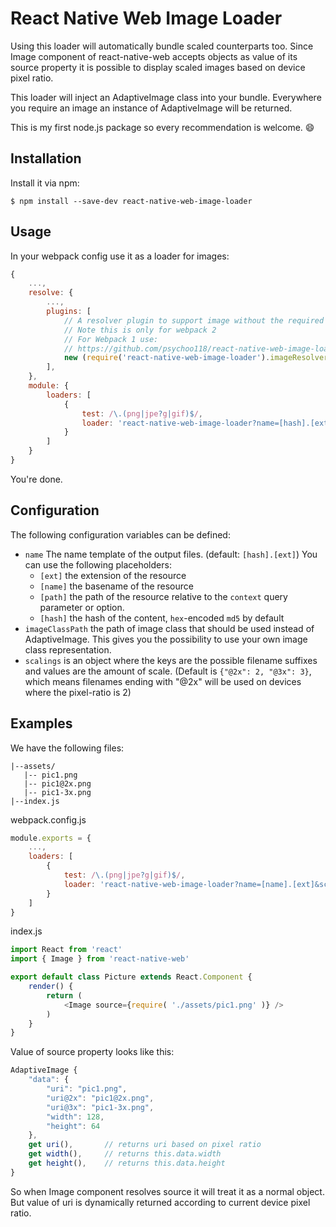 # React Native Web Image Loader

Using this loader will automatically bundle scaled counterparts too. Since Image component of react-native-web accepts objects as value of its source property it is possible to display scaled images based on device pixel ratio.

This loader will inject an AdaptiveImage class into your bundle. Everywhere you require an image an instance of AdaptiveImage will be returned.

This is my first node.js package so every recommendation is welcome. :smile:

## Installation

Install it via npm:

```terminal
$ npm install --save-dev react-native-web-image-loader
```

## Usage

In your webpack config use it as a loader for images:

```javascript
{
    ...,
    resolve: {
        ...,
        plugins: [
            // A resolver plugin to support image without the required name
            // Note this is only for webpack 2
            // For Webpack 1 use:
            // https://github.com/psychoo118/react-native-web-image-loader/issues/1#issuecomment-289549557
            new (require('react-native-web-image-loader').imageResolver)()
        ],
    },
    module: {
        loaders: [
            {
                test: /\.(png|jpe?g|gif)$/,
                loader: 'react-native-web-image-loader?name=[hash].[ext]'
            }
        ]
    }
}
```

You're done.

## Configuration

The following configuration variables can be defined:
* `name` The name template of the output files. (default: `[hash].[ext]`) You can use the following placeholders:
  * `[ext]` the extension of the resource
  * `[name]` the basename of the resource
  * `[path]` the path of the resource relative to the `context` query parameter or option.
  * `[hash]` the hash of the content, `hex`-encoded `md5` by default
* `imageClassPath` the path of image class that should be used instead of AdaptiveImage. This gives you the possibility to use your own image class representation.
* `scalings` is an object where the keys are the possible filename suffixes and values are the amount of scale. (Default is `{"@2x": 2, "@3x": 3}`, which means filenames ending with "@2x" will be used on devices where the pixel-ratio is 2)

## Examples

We have the following files:
```
|--assets/
   |-- pic1.png
   |-- pic1@2x.png
   |-- pic1-3x.png
|--index.js
```

webpack.config.js
```javascript
module.exports = {
    ...,
    loaders: [
        {
            test: /\.(png|jpe?g|gif)$/,
            loader: 'react-native-web-image-loader?name=[name].[ext]&scalings[@2x]=2&scalings[-3x]=3'
        }
    ]
}
```

index.js
```javascript
import React from 'react'
import { Image } from 'react-native-web'

export default class Picture extends React.Component {
    render() {
        return (
            <Image source={require( './assets/pic1.png' )} />
        )
    }
}
```
Value of source property looks like this:
```javascript
AdaptiveImage {
    "data": {
        "uri": "pic1.png",
        "uri@2x": "pic1@2x.png",
        "uri@3x": "pic1-3x.png",
        "width": 128,
        "height": 64
    },
    get uri(),       // returns uri based on pixel ratio
    get width(),     // returns this.data.width
    get height(),    // returns this.data.height
}
```

So when Image component resolves source it will treat it as a normal object. But value of uri is dynamically returned according to current device pixel ratio.
